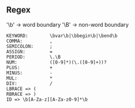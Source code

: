 ## Regex

'\b' -> word boundary
'\B' -> non-word boundary

```
KEYWORD:        \bvar\b|\bbegin\b|\bend\b
COMMA:          ,
SEMICOLON:      ;
ASSIGN:         =
PERIOD:         \.\B
NUM:            ([0-9]*)(\.([0-9]+))?
PLUS:           +
MINUS:          -
MUL:            *
DIV:            /
LBRACE => (
RBRACE => )
ID => \b[A-Za-z][A-Za-z0-9]*\b
```

